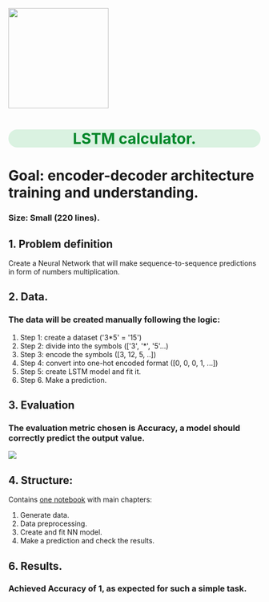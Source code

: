 <p align="left">
   <img src="https://image.freepik.com/free-vector/realistic-calculator-isolated-white_153563-1.jpg"width="200">
</p>

<h1 style="text-align:center; color:#01872A; font-size:30px;background:#daf2e1;border-radius: 20px;">LSTM calculator.</h1>

# Goal: encoder-decoder architecture training and understanding.
### Size: Small (220 lines).

## 1. Problem definition

Create a Neural Network that will make sequence-to-sequence predictions in 
form of numbers multiplication.

## 2. Data.
### The data will be created manually following the logic:
1. Step 1: create a dataset ('3*5' = '15')
2. Step 2: divide into the symbols (['3', '*', '5'...)
3. Step 3: encode the symbols ([3, 12, 5, ..])
4. Step 4: convert into one-hot encoded format ([0, 0, 0, 1, ...])
5. Step 5: create LSTM model and fit it.
6. Step 6. Make a prediction.

## 3. Evaluation

### The evaluation metric chosen is Accuracy, a model should correctly predict the output value.

<img src="https://latex.codecogs.com/gif.latex?Accuracy%20%3D%20%5Cfrac%7BTrue%5C%20Positives%20&plus;%20True%5C%20Negatives%7D%7BTrue%5C%20Positives%20&plus;%20True%5C%20Negatives%20&plus;%20False%5C%20Positives%20&plus;%20False%5C%20Negatives%7D"/> 

## 4. Structure:

Contains <A href="https://nbviewer.org/github/sersonSerson/Projects/blob/master/NaturalLanguage/LSTMCalculator/LSTMcalculator.ipynb">one notebook</A> with main chapters:
1. Generate data.
2. Data preprocessing.
3. Create and fit NN model.
4. Make a prediction and check the results.

## 6. Results.
### Achieved Accuracy of 1, as expected for such a simple task.
